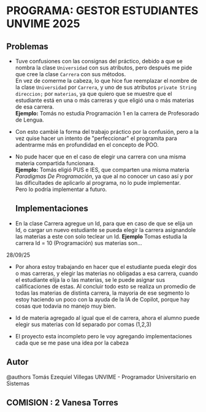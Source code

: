 # PROGRAMA: GESTOR ESTUDIANTES UNVIME 2025

## Problemas

- Tuve confusiones con las consignas del práctico, debido a que se nombra la clase `Universidad` con sus atributos, pero después me pide que cree la clase `Carrera` con sus métodos.  
  En vez de comerme la cabeza, lo que hice fue reemplazar el nombre de la clase `Universidad` por `Carrera`, y uno de sus atributos `private String direccion;` por `materias`, ya que quiero que se muestre que el estudiante está en una o más carreras y que eligió una o más materias de esa carrera.  
  **Ejemplo:** Tomás no estudia Programación 1 en la carrera de Profesorado de Lengua.

- Con esto cambié la forma del trabajo práctico por la confusión, pero a la vez quise hacer un intento de "perfeccionar" el programita para adentrarme más en profundidad en el concepto de POO.

- No pude hacer que en el caso de elegir una carrera con una misma materia compartida funcionara.  
  **Ejemplo:** Tomás eligió PUS e IES, que comparten una misma materia *Paradigmas De Programación*, ya que al no conocer un caso así y por las dificultades de aplicarlo al programa, no lo pude implementar.  
  Pero lo podría implementar a futuro.

  ## Implementaciones 

- En la clase Carrera agregue un Id, para que en caso de que se elija un Id, o cargar un nuevo estudiante se pueda elegir la carrera asignandole las materias a este con solo teclear un Id. 
**Ejemplo** Tomas estudia la carrera Id = 10 (Programación) sus materias son...
  
28/09/25
- Por ahora estoy trabajando en hacer que el estudiante pueda elegir dos o mas carreras, y elegir las materias no obligadas a esa carrera, cuando el estudiante elija la o las materias, se le puede asignar sus calificaciones de estas. Al concluir todo esto se realiza un promedio de todas las materias de distinta carrera, la mayoria de ese segmento lo estoy haciendo un poco con la ayuda de la IA de Copilot, porque hay cosas que todavia no manejo muy bien.

- Id de materia agregado al igual que el de carrera, ahora el alumno puede elegir sus materias con Id separado por comas (1,2,3)

- El proyecto esta incompleto pero le voy agregando implementaciones cada que se me pase una idea por la cabeza

 ## Autor 
 @authors Tomás Ezequiel Villegas UNVIME - Programador Universitario en Sistemas
 ## COMISION : 2 Vanesa Torres
